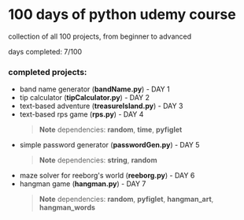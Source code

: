 # 100 days of python udemy course
collection of all 100 projects, from beginner to advanced

days completed: 7/100



### completed projects:
+ band name generator (**bandName.py**) - DAY 1
+ tip calculator (**tipCalculator.py**) - DAY 2
+ text-based adventure (**treasureIsland.py**) - DAY 3
+ text-based rps game (**rps.py**) - DAY 4
    > __Note__ dependencies: **random**, **time**, **pyfiglet**
+ simple password generator (**passwordGen.py**) - DAY 5
    > __Note__ dependencies: **string**, **random**
+ maze solver for reeborg's world (**reeborg.py**) - DAY 6
+ hangman game (**hangman.py**) - DAY 7
    > __Note__ dependencies: **random**, **pyfiglet**, **hangman_art**, **hangman_words**